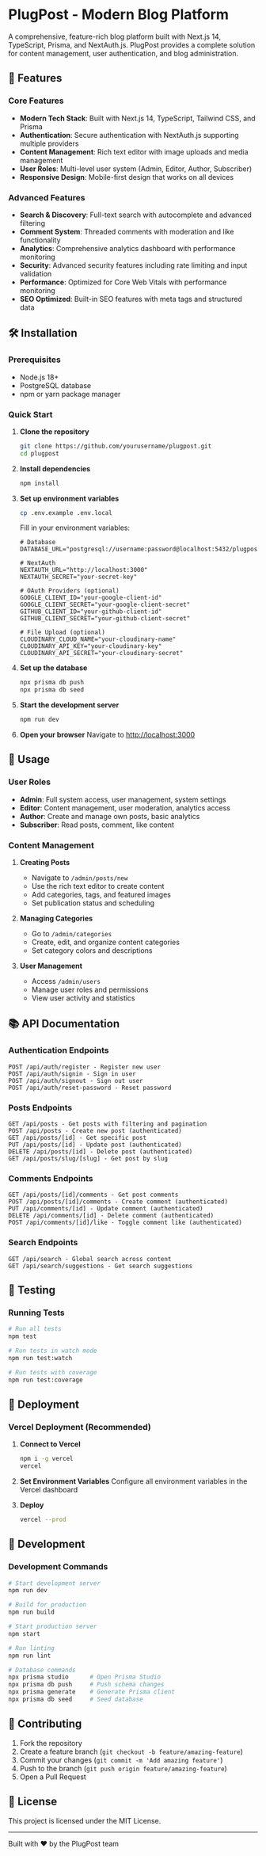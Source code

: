 # PlugPost - Modern Blog Platform

A comprehensive, feature-rich blog platform built with Next.js 14, TypeScript, Prisma, and NextAuth.js. PlugPost provides a complete solution for content management, user authentication, and blog administration.

## 🚀 Features

### Core Features
- **Modern Tech Stack**: Built with Next.js 14, TypeScript, Tailwind CSS, and Prisma
- **Authentication**: Secure authentication with NextAuth.js supporting multiple providers
- **Content Management**: Rich text editor with image uploads and media management
- **User Roles**: Multi-level user system (Admin, Editor, Author, Subscriber)
- **Responsive Design**: Mobile-first design that works on all devices

### Advanced Features
- **Search & Discovery**: Full-text search with autocomplete and advanced filtering
- **Comment System**: Threaded comments with moderation and like functionality
- **Analytics**: Comprehensive analytics dashboard with performance monitoring
- **Security**: Advanced security features including rate limiting and input validation
- **Performance**: Optimized for Core Web Vitals with performance monitoring
- **SEO Optimized**: Built-in SEO features with meta tags and structured data

## 🛠 Installation

### Prerequisites

- Node.js 18+
- PostgreSQL database
- npm or yarn package manager

### Quick Start

1. **Clone the repository**
   ```bash
   git clone https://github.com/yourusername/plugpost.git
   cd plugpost
   ```

2. **Install dependencies**
   ```bash
   npm install
   ```

3. **Set up environment variables**
   ```bash
   cp .env.example .env.local
   ```

   Fill in your environment variables:
   ```env
   # Database
   DATABASE_URL="postgresql://username:password@localhost:5432/plugpost"

   # NextAuth
   NEXTAUTH_URL="http://localhost:3000"
   NEXTAUTH_SECRET="your-secret-key"

   # OAuth Providers (optional)
   GOOGLE_CLIENT_ID="your-google-client-id"
   GOOGLE_CLIENT_SECRET="your-google-client-secret"
   GITHUB_CLIENT_ID="your-github-client-id"
   GITHUB_CLIENT_SECRET="your-github-client-secret"

   # File Upload (optional)
   CLOUDINARY_CLOUD_NAME="your-cloudinary-name"
   CLOUDINARY_API_KEY="your-cloudinary-key"
   CLOUDINARY_API_SECRET="your-cloudinary-secret"
   ```

4. **Set up the database**
   ```bash
   npx prisma db push
   npx prisma db seed
   ```

5. **Start the development server**
   ```bash
   npm run dev
   ```

6. **Open your browser**
   Navigate to [http://localhost:3000](http://localhost:3000)

## 🎯 Usage

### User Roles

- **Admin**: Full system access, user management, system settings
- **Editor**: Content management, user moderation, analytics access
- **Author**: Create and manage own posts, basic analytics
- **Subscriber**: Read posts, comment, like content

### Content Management

1. **Creating Posts**
   - Navigate to `/admin/posts/new`
   - Use the rich text editor to create content
   - Add categories, tags, and featured images
   - Set publication status and scheduling

2. **Managing Categories**
   - Go to `/admin/categories`
   - Create, edit, and organize content categories
   - Set category colors and descriptions

3. **User Management**
   - Access `/admin/users`
   - Manage user roles and permissions
   - View user activity and statistics

## 📚 API Documentation

### Authentication Endpoints

```
POST /api/auth/register - Register new user
POST /api/auth/signin - Sign in user
POST /api/auth/signout - Sign out user
POST /api/auth/reset-password - Reset password
```

### Posts Endpoints

```
GET /api/posts - Get posts with filtering and pagination
POST /api/posts - Create new post (authenticated)
GET /api/posts/[id] - Get specific post
PUT /api/posts/[id] - Update post (authenticated)
DELETE /api/posts/[id] - Delete post (authenticated)
GET /api/posts/slug/[slug] - Get post by slug
```

### Comments Endpoints

```
GET /api/posts/[id]/comments - Get post comments
POST /api/posts/[id]/comments - Create comment (authenticated)
PUT /api/comments/[id] - Update comment (authenticated)
DELETE /api/comments/[id] - Delete comment (authenticated)
POST /api/comments/[id]/like - Toggle comment like (authenticated)
```

### Search Endpoints

```
GET /api/search - Global search across content
GET /api/search/suggestions - Get search suggestions
```

## 🧪 Testing

### Running Tests

```bash
# Run all tests
npm test

# Run tests in watch mode
npm run test:watch

# Run tests with coverage
npm run test:coverage
```

## 🚀 Deployment

### Vercel Deployment (Recommended)

1. **Connect to Vercel**
   ```bash
   npm i -g vercel
   vercel
   ```

2. **Set Environment Variables**
   Configure all environment variables in the Vercel dashboard

3. **Deploy**
   ```bash
   vercel --prod
   ```

## 🔧 Development

### Development Commands

```bash
# Start development server
npm run dev

# Build for production
npm run build

# Start production server
npm start

# Run linting
npm run lint

# Database commands
npx prisma studio      # Open Prisma Studio
npx prisma db push     # Push schema changes
npx prisma generate    # Generate Prisma client
npx prisma db seed     # Seed database
```

## 🤝 Contributing

1. Fork the repository
2. Create a feature branch (`git checkout -b feature/amazing-feature`)
3. Commit your changes (`git commit -m 'Add amazing feature'`)
4. Push to the branch (`git push origin feature/amazing-feature`)
5. Open a Pull Request

## 📄 License

This project is licensed under the MIT License.

---

Built with ❤️ by the PlugPost team
